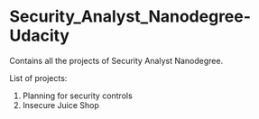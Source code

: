 # Security_Analyst_Nanodegree-Udacity
Contains all the projects of Security Analyst Nanodegree.

List of projects:
1. Planning for security controls
2. Insecure Juice Shop
